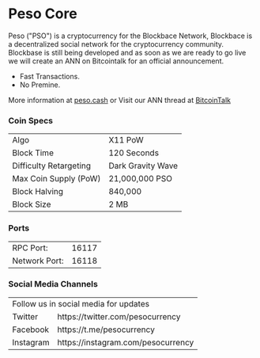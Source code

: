 Peso Core
=====================================

Peso ("PSO") is a cryptocurrency for the Blockbace Network, Blockbace is a decentralized social network for the cryptocurrency community. Blockbase is still being developed and as soon as we are ready to go live we will create an ANN on Bitcointalk for an official announcement.

- Fast Transactions.
- No Premine.

More information at [peso.cash](http://www.peso.cash) or Visit our ANN thread at [BitcoinTalk](https://bitcointalk.org/index.php?topic=2818686)

### Coin Specs
<table>
<tr><td>Algo</td><td>X11 PoW</td></tr>
<tr><td>Block Time</td><td>120 Seconds</td></tr>
<tr><td>Difficulty Retargeting</td><td>Dark Gravity Wave</td></tr>
<tr><td>Max Coin Supply (PoW)</td><td>21,000,000 PSO</td></tr>
<tr><td>Block Halving</td><td>840,000</td></tr>
<tr><td>Block Size</td><td>2 MB</td></tr>
</table>


### Ports
<table>
<tr><td>RPC Port:</td><td> 16117 </td></tr>
<tr><td>Network Port:</td><td> 16118</td></tr>
</table>

### Social Media Channels
<table>
<tr><td colspan=3> Follow us in social media for updates</td></tr>
<tr><td>Twitter</td><td> https://twitter.com/pesocurrency </td></tr>
<tr><td>Facebook</td><td> https://t.me/pesocurrency  </td></tr>
<tr><td>Instagram</td><td> https://instagram.com/pesocurrency </td></tr>
</table>


